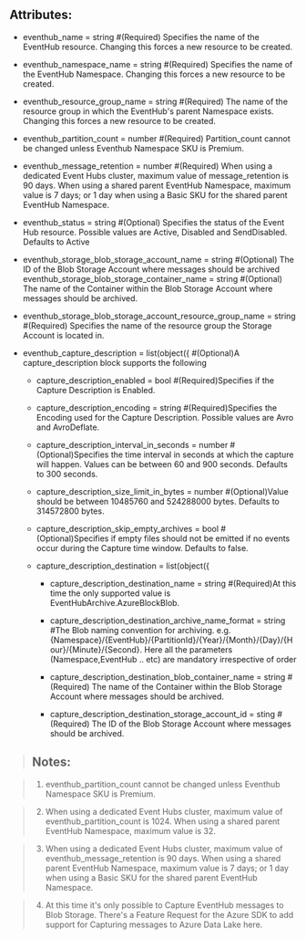 ## Attributes:

- eventhub_name                                = string #(Required) Specifies the name of the EventHub resource. Changing this forces a new resource to be created.

- eventhub_namespace_name                      = string #(Required) Specifies the name of the EventHub Namespace. Changing this forces a new resource to be created.

- eventhub_resource_group_name                 = string #(Required) The name of the resource group in which the EventHub's parent Namespace exists. Changing this forces a new resource to be created.

- eventhub_partition_count                     = number #(Required) Partition_count cannot be changed unless Eventhub Namespace SKU is Premium.

- eventhub_message_retention                   = number #(Required) When using a dedicated Event Hubs cluster, maximum value of message_retention is 90 days. When using a shared parent EventHub Namespace, maximum value is 7 days; or 1 day when using a Basic SKU for the shared parent EventHub Namespace.

- eventhub_status                              = string #(Optional) Specifies the status of the Event Hub resource. Possible values are Active, Disabled and SendDisabled. Defaults to Active

- eventhub_storage_blob_storage_account_name   = string #(Optional) The ID of the Blob Storage Account where messages should be archived
eventhub_storage_blob_storage_container_name = string #(Optional) The name of the Container within the Blob Storage Account where messages should be archived.

- eventhub_storage_blob_storage_account_resource_group_name = string #(Required) Specifies the name of the resource group the Storage Account is located in.

- eventhub_capture_description = list(object({          #(Optional)A capture_description block supports the following

    - capture_description_enabled             = bool      #(Required)Specifies if the Capture Description is Enabled.

    - capture_description_encoding            = string    #(Required)Specifies the Encoding used for the Capture Description. Possible values are Avro and AvroDeflate.

    - capture_description_interval_in_seconds = number    #(Optional)Specifies the time interval in seconds at which the capture will happen. Values can be between 60 and 900 seconds. Defaults to 300 seconds.
    
    - capture_description_size_limit_in_bytes = number    #(Optional)Value should be between 10485760 and 524288000 bytes. Defaults to 314572800 bytes.
    
    - capture_description_skip_empty_archives = bool      #(Optional)Specifies if empty files should not be emitted if no events occur during the Capture time window. Defaults to false.
    
    - capture_description_destination = list(object({
    
        - capture_description_destination_name                = string #(Required)At this time the only supported value is EventHubArchive.AzureBlockBlob.
    
        - capture_description_destination_archive_name_format = string #The Blob naming convention for archiving. e.g. {Namespace}/{EventHub}/{PartitionId}/{Year}/{Month}/{Day}/{Hour}/{Minute}/{Second}. Here all the parameters (Namespace,EventHub .. etc) are mandatory irrespective of order
    
        - capture_description_destination_blob_container_name = string #(Required) The name of the Container within the Blob Storage Account where messages should be archived.
        
        - capture_description_destination_storage_account_id = sting #(Required) The ID of the Blob Storage Account where messages should be archived.

>## Notes:

>1. eventhub_partition_count cannot be changed unless Eventhub Namespace SKU is Premium.

>2. When using a dedicated Event Hubs cluster, maximum value of eventhub_partition_count is 1024. When using a shared parent EventHub Namespace, maximum value is 32.

>3. When using a dedicated Event Hubs cluster, maximum value of eventhub_message_retention is 90 days. When using a shared parent EventHub Namespace, maximum value is 7 days; or 1 day when using a Basic SKU for the shared parent EventHub Namespace.

>4. At this time it's only possible to Capture EventHub messages to Blob Storage. There's a Feature Request for the Azure SDK to add support for Capturing messages to Azure Data Lake here.